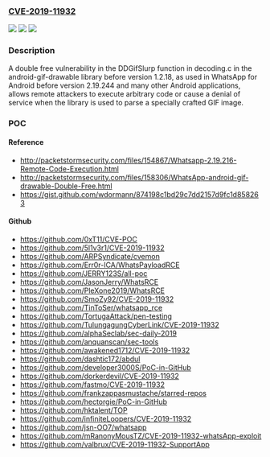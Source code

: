 ### [CVE-2019-11932](https://cve.mitre.org/cgi-bin/cvename.cgi?name=CVE-2019-11932)
![](https://img.shields.io/static/v1?label=Product&message=android-gif-drawable&color=blue)
![](https://img.shields.io/static/v1?label=Version&message=%3C%201.2.18%20&color=brighgreen)
![](https://img.shields.io/static/v1?label=Vulnerability&message=Double%20free%20(CWE-415)&color=brighgreen)

### Description

A double free vulnerability in the DDGifSlurp function in decoding.c in the android-gif-drawable library before version 1.2.18, as used in WhatsApp for Android before version 2.19.244 and many other Android applications, allows remote attackers to execute arbitrary code or cause a denial of service when the library is used to parse a specially crafted GIF image.

### POC

#### Reference
- http://packetstormsecurity.com/files/154867/Whatsapp-2.19.216-Remote-Code-Execution.html
- http://packetstormsecurity.com/files/158306/WhatsApp-android-gif-drawable-Double-Free.html
- https://gist.github.com/wdormann/874198c1bd29c7dd2157d9fc1d858263

#### Github
- https://github.com/0xT11/CVE-POC
- https://github.com/5l1v3r1/CVE-2019-11932
- https://github.com/ARPSyndicate/cvemon
- https://github.com/Err0r-ICA/WhatsPayloadRCE
- https://github.com/JERRY123S/all-poc
- https://github.com/JasonJerry/WhatsRCE
- https://github.com/PleXone2019/WhatsRCE
- https://github.com/SmoZy92/CVE-2019-11932
- https://github.com/TinToSer/whatsapp_rce
- https://github.com/TortugaAttack/pen-testing
- https://github.com/TulungagungCyberLink/CVE-2019-11932
- https://github.com/alphaSeclab/sec-daily-2019
- https://github.com/anquanscan/sec-tools
- https://github.com/awakened1712/CVE-2019-11932
- https://github.com/dashtic172/abdul
- https://github.com/developer3000S/PoC-in-GitHub
- https://github.com/dorkerdevil/CVE-2019-11932
- https://github.com/fastmo/CVE-2019-11932
- https://github.com/frankzappasmustache/starred-repos
- https://github.com/hectorgie/PoC-in-GitHub
- https://github.com/hktalent/TOP
- https://github.com/infiniteLoopers/CVE-2019-11932
- https://github.com/jsn-OO7/whatsapp
- https://github.com/mRanonyMousTZ/CVE-2019-11932-whatsApp-exploit
- https://github.com/valbrux/CVE-2019-11932-SupportApp

